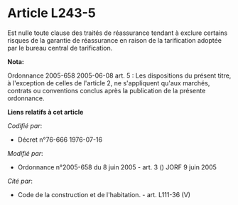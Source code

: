 # Article L243-5

Est nulle toute clause des traités de réassurance tendant à exclure certains risques de la garantie de réassurance en raison
de la tarification adoptée par le bureau central de tarification.

**Nota:**

Ordonnance 2005-658 2005-06-08 art. 5 : Les dispositions du présent titre, à l'exception de celles de l'article 2, ne
s'appliquent qu'aux marchés, contrats ou conventions conclus après la publication de la présente ordonnance.

**Liens relatifs à cet article**

_Codifié par_:

  - Décret n°76-666 1976-07-16

_Modifié par_:

  - Ordonnance n°2005-658 du 8 juin 2005 - art. 3 () JORF 9 juin 2005

_Cité par_:

  - Code de la construction et de l'habitation. - art. L111-36 (V)
